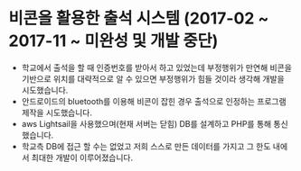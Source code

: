 # 비콘을 활용한 출석 시스템 (2017-02 ~ 2017-11 ~ 미완성 및 개발 중단)

* 학교에서 출석을 할 때 인증번호를 받아서 하고 있었는데 부정행위가 만연해 비콘을 기반으로 위치를 대략적으로 알 수 있으면 부정행위가 힘들 것이라 생각해 개발을 시도했습니다.  
* 안드로이드의 bluetooth를 이용해 비콘이 잡힌 경우 출석으로 인정하는 프로그램 제작을 시도했습니다.  
* aws Lightsail을 사용했으며(현재 서버는 닫힘) DB를 설계하고 PHP를 통해 통신했습니다.   
* 학교측 DB에 접근 할 수는 없었고 저희 스스로 만든 데이터를 가지고 그 한도 내에서 최대한 개발이 이루어졌습니다.
